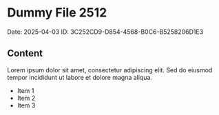 # Dummy File 2512

Date: 2025-04-03
ID: 3C252CD9-D854-4568-B0C6-B5258206D1E3

## Content

Lorem ipsum dolor sit amet, consectetur adipiscing elit.
Sed do eiusmod tempor incididunt ut labore et dolore magna aliqua.

* Item 1
* Item 2
* Item 3
